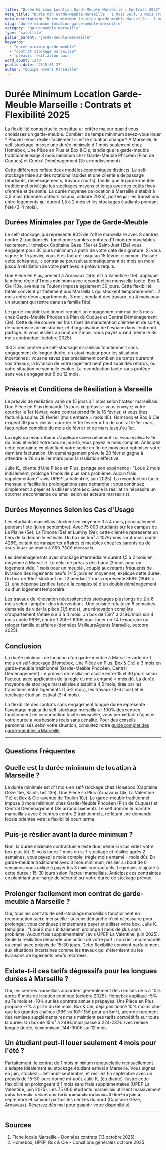 ```yaml
---
title: "Durée Minimum Location Garde-Meuble Marseille : Contrats 2025"
meta_title: "Durée Min Garde-Meuble Marseille : 1 Mois Self, 3 Mois Trad"
meta_description: "Durée minimum location garde-meuble Marseille : 1 mois en self-stockage, 3 mois traditionnel. Préavis, résiliation, flexibilité contrats 2025."
slug: "duree-minimum-location-garde-meuble-marseille"
category: "garde-meuble-marseille"
type: "satellite"
pilier_parent: "garde-meuble-marseille"
keywords:
  - "durée minimum garde-meuble"
  - "contrat stockage marseille"
  - "préavis résiliation box"
word_count: 1240
publish_date: "2025-01-27"
author: "Équipe Moverz Marseille"
---
```


# Durée Minimum Location Garde-Meuble Marseille : Contrats et Flexibilité 2025

La flexibilité contractuelle constitue un critère majeur quand vous choisissez un garde-meuble. Combien de temps minimum devez-vous louer ? Pouvez-vous résilier facilement si votre situation change ? À Marseille, le self-stockage impose une durée minimale d'1 mois seulement chez Homebox, Une Pièce en Plus et Box & Cie, tandis que le garde-meuble traditionnel exige 3 mois minimum chez Garde-Meuble Phocéen (Plan de Cuques) et Central Déménagement (3e arrondissement).

Cette différence reflète deux modèles économiques distincts. Le self-stockage mise sur des rotations rapides et une clientèle de passage (étudiants, déménagements, travaux courts), tandis que le garde-meuble traditionnel privilégie les stockages moyens et longs avec des coûts fixes d'entrée et de sortie. La durée moyenne de location à Marseille s'établit à 4,5 mois (données acteurs locaux, octobre 2025), portée par les transitions entre logements qui durent 1,5 à 2 mois et les stockages étudiants pendant l'été (3-4 mois).

## Durées Minimales par Type de Garde-Meuble

Le self-stockage, qui représente 80% de l'offre marseillaise avec 8 centres contre 2 traditionnels, fonctionne sur des contrats d'1 mois renouvelables tacitement. Homebox Capitaine Gèze (15e) et Saint-Just (13e) vous engagent pour 30 jours minimum à partir de votre date de signature. Si vous signez le 15 janvier, vous êtes facturé jusqu'au 15 février minimum. Passée cette échéance, le contrat se poursuit automatiquement de mois en mois jusqu'à résiliation de votre part avec le préavis requis.

Une Pièce en Plus, présent à Arnavaux (14e) et La Valentine (11e), applique la même règle d'1 mois minimum avec reconduction mensuelle tacite. Box & Cie (10e, avenue de Toulon) impose également 30 jours. Cette flexibilité totale convient parfaitement aux Marseillais qui stockent temporairement : 2 mois entre deux appartements, 3 mois pendant des travaux, ou 4 mois pour un étudiant qui rentre dans sa famille l'été.

Le garde-meuble traditionnel requiert un engagement minimal de 3 mois chez Garde-Meuble Phocéen à Plan de Cuques et Central Déménagement (3e). Cette durée couvre les frais fixes de manutention d'entrée et de sortie, de paperasse administrative, et d'organisation de l'espace dans l'entrepôt partagé. Si vous résiliez au bout de 2 mois, vous payez quand même le 3e mois contractuel (octobre 2025).

100% des centres de self-stockage marseillais fonctionnent sans engagement de longue durée, un atout majeur pour les situations incertaines : vous ne savez pas précisément combien de temps dureront vos travaux, la livraison de votre logement neuf peut subir des retards, ou votre situation personnelle évolue. La reconduction tacite vous protège sans vous engager sur 6 ou 12 mois.

## Préavis et Conditions de Résiliation à Marseille

Le préavis de résiliation varie de 15 jours à 1 mois selon l'acteur marseillais. Une Pièce en Plus demande 15 jours de préavis : vous envoyez votre courrier le 1er février, votre contrat prend fin le 16 février, et vous êtes facturé jusqu'au 28 février (mois entamé = mois dû). Homebox et Box & Cie exigent 30 jours pleins : courrier le 1er février = fin de contrat le 1er mars, facturation complète du mois de février et de mars jusqu'au 1er.

La règle du mois entamé s'applique universellement : si vous résiliez le 15 du mois et videz votre box ce jour-là, vous payez le mois complet. Anticipez cette contrainte en planifiant votre sortie en fin de mois pour optimiser votre dernière facturation. Un déménagement prévu le 20 février gagne à attendre le 28 ou le 1er mars pour la résiliation effective.

Julie K., cliente d'Une Pièce en Plus, partage son expérience : "Loué 2 mois initialement, prolongé 1 mois de plus sans problème. Aucun frais supplémentaire" (avis UPEP La Valentine, juin 2025). La reconduction tacite mensuelle facilite les prolongations sans démarche : vous continuez simplement à payer et à utiliser votre box. Seule la résiliation nécessite un courrier (recommandé ou email selon les acteurs marseillais).

## Durées Moyennes Selon les Cas d'Usage

Les étudiants marseillais stockent en moyenne 3 à 4 mois, principalement pendant l'été (juin à septembre). Avec 75 000 étudiants sur les campus de La Plaine (5e), La Timone (5e) et Luminy (9e), cette clientèle représente un tiers de la demande estivale. Un box de 5m² à 107€/mois sur 4 mois coûte 428€, évitant de transporter affaires et meubles chez les parents ou de sous-louer un studio à 550-750€ mensuels.

Les déménagements avec stockage intermédiaire durent 1,5 à 2 mois en moyenne à Marseille. Le délai de préavis des baux (3 mois pour un logement vide, 1 mois pour un meublé), couplé aux retards fréquents de livraison des logements neufs (+15 jours en moyenne), explique cette durée. Un box de 10m² stockant un T2 pendant 2 mois représente 368€ (184€ × 2), une dépense justifiée face à la complexité d'un double déménagement ou d'un logement temporaire.

Les travaux de rénovation nécessitent des stockages plus longs de 2 à 6 mois selon l'ampleur des interventions. Une cuisine refaite en 6 semaines demande de vider la pièce (1,5 mois), une rénovation complète d'appartement s'étale sur 3 à 4 mois. Un box de 15m² à 249€/mois sur 4 mois coûte 996€, contre 1 200-1 600€ pour louer un T4 temporaire où reloger famille et affaires (données MeilleursAgents Marseille, octobre 2025).

## Conclusion

La durée minimum de location d'un garde-meuble à Marseille varie de 1 mois en self-stockage (Homebox, Une Pièce en Plus, Box & Cie) à 3 mois en garde-meuble traditionnel (Garde-Meuble Phocéen, Central Déménagement). Le préavis de résiliation oscille entre 15 et 30 jours selon l'acteur, avec application de la règle du mois entamé = mois dû. La durée moyenne de stockage marseillaise s'établit à 4,5 mois, tirée par les transitions entre logements (1,5-2 mois), les travaux (3-6 mois) et le stockage étudiant estival (3-4 mois).

La flexibilité des contrats sans engagement longue durée représente l'avantage majeur du self-stockage marseillais : 100% des centres fonctionnent en reconduction tacite mensuelle, vous permettant d'ajuster votre durée à vos besoins réels sans pénalité. Pour des conseils personnalisés selon votre situation, consultez notre [guide complet des garde-meubles à Marseille](/blog/garde-meuble-marseille/garde-meuble-marseille-guide-complet).

---

## Questions Fréquentes

## Quelle est la durée minimum de location à Marseille ?

La durée minimale est d'1 mois en self-stockage chez Homebox (Capitaine Gèze 15e, Saint-Just 13e), Une Pièce en Plus (Arnavaux 14e, La Valentine 11e) et Box & Cie (avenue de Toulon 10e). Le garde-meuble traditionnel impose 3 mois minimum chez Garde-Meuble Phocéen (Plan de Cuques) et Central Déménagement (3e arrondissement). Le self domine le marché marseillais avec 8 centres contre 2 traditionnels, reflétant une demande locale orientée vers la flexibilité court terme.

## Puis-je résilier avant la durée minimum ?

Non, la durée minimale contractuelle reste due même si vous videz votre box plus tôt. Si vous louez 1 mois en self-stockage et résiliez après 2 semaines, vous payez le mois complet (règle mois entamé = mois dû). En garde-meuble traditionnel avec 3 mois minimum, résilier au bout de 6 semaines vous oblige à payer les 3 mois contractuels. Le préavis s'ajoute à cette durée : 15-30 jours selon l'acteur marseillais. Anticipez ces contraintes en planifiant une marge de sécurité sur votre durée de stockage prévue.

## Prolonger facilement mon contrat de garde-meuble à Marseille ?

Oui, tous les contrats de self-stockage marseillais fonctionnent en reconduction tacite mensuelle : aucune démarche n'est nécessaire pour prolonger, vous continuez simplement à payer et utiliser votre box. Julie K. témoigne : "Loué 2 mois initialement, prolongé 1 mois de plus sans problème. Aucun frais supplémentaire" (avis UPEP La Valentine, juin 2025). Seule la résiliation demande une action de votre part : courrier recommandé ou email avec préavis de 15-30 jours. Cette flexibilité convient parfaitement aux situations incertaines comme les travaux qui s'éternisent ou les livraisons de logements neufs retardées.

## Existe-t-il des tarifs dégressifs pour les longues durées à Marseille ?

Oui, les centres marseillais accordent généralement des remises de 5 à 10% après 6 mois de location continue (octobre 2025). Homebox applique -5% au 7e mois et -10% sur les contrats annuels prépayés. Une Pièce en Plus propose -7% à partir du 6e mois. Box & Cie, déjà positionné 10% moins cher que les grandes chaînes (98€ vs 107-115€ pour un 5m²), accorde rarement des remises supplémentaires mais maintient ses tarifs compétitifs sur toute la durée. Un box de 15m² à 249€/mois passe à 224-237€ avec remise longue durée, économisant 144-300€ sur 12 mois.

## Un étudiant peut-il louer seulement 4 mois pour l'été ?

Parfaitement, le contrat de 1 mois minimum renouvelable mensuellement s'adapte idéalement au stockage étudiant estival à Marseille. Vous signez en juin, stockez juillet-août-septembre, et résiliez fin septembre avec un préavis de 15-30 jours donné mi-août. Julie K. (étudiante) illustre cette flexibilité en prolongeant d'1 mois sans frais supplémentaires (UPEP La Valentine, juin 2025). Les 75 000 étudiants marseillais utilisent massivement cette formule, créant une forte demande de boxes 3-5m² de juin à septembre et saturant parfois les centres du nord (Capitaine Gèze, Arnavaux). Réservez dès mai pour garantir votre disponibilité.

---

## Sources

1. Fiche locale Marseille - Données contrats (13 octobre 2025)
2. Homebox, UPEP, Box & Cie - Conditions générales octobre 2025
